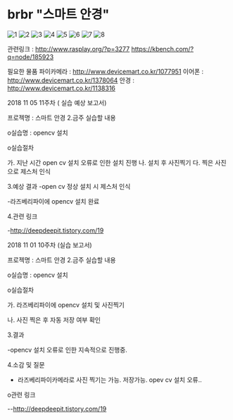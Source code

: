 # brbr "스마트 안경"

![1](https://user-images.githubusercontent.com/43947736/46930996-fdabfb80-d083-11e8-8270-e5f56d9d324f.JPG)
![2](https://user-images.githubusercontent.com/43947736/46930997-fe449200-d083-11e8-8255-4068b64cacae.JPG)
![3](https://user-images.githubusercontent.com/43947736/46930999-fe449200-d083-11e8-883a-f730103adcbe.JPG)
![4](https://user-images.githubusercontent.com/43947736/46931000-fe449200-d083-11e8-9129-ef0e6edb1c10.JPG)
![5](https://user-images.githubusercontent.com/43947736/46931002-fe449200-d083-11e8-90a8-b0b3230c36c7.JPG)
![6](https://user-images.githubusercontent.com/43947736/46931003-fedd2880-d083-11e8-92dd-651ff0c6a6f2.JPG)
![7](https://user-images.githubusercontent.com/43947736/46931004-fedd2880-d083-11e8-9dd3-dc7259b47597.JPG)
![8](https://user-images.githubusercontent.com/43947736/46931005-fedd2880-d083-11e8-85bf-eedd0f4d708a.JPG)


관련링크 : http://www.rasplay.org/?p=3277    https://kbench.com/?q=node/185923


필요한 물품 
파이카메라 : http://www.devicemart.co.kr/1077951
이어폰 : http://www.devicemart.co.kr/1378064
안경 : http://www.devicemart.co.kr/1138316



2018 11 05 11주차 ( 실습 예상 보고서)

프로젝명 : 스마트 안경
2.금주 실습할 내용

o실습명 : opencv 설치 

o실습절차

가. 지난 시간 open cv 설치 오류로 인한 설치 진행
나. 설치 후 사진찍기
다. 찍은 사진으로 제스처 인식

3.예상 결과
-open cv 정상 설치 시 제스처 인식

-라즈베리파이에 opencv 설치 완료

4.관련 링크

-http://deepdeepit.tistory.com/19

2018 11 01 10주차 (실습 보고서)

프로젝명 : 스마트 안경
2.금주 실습할 내용

o실습명 : opencv 설치

o실습절차

가. 라즈베리파이에 opencv 설치 및 사진찍기

나. 사진 찍은 후 자동 저장 여부 확인

3.결과

-opencv 설치 오류로 인한 지속적으로 진행중.

4.소감 및 질문
- 라즈베리파이카메라로 사진 찍기는 가능. 저장가능. 
opev cv 설치 오류..

o관련 링크

--http://deepdeepit.tistory.com/19
